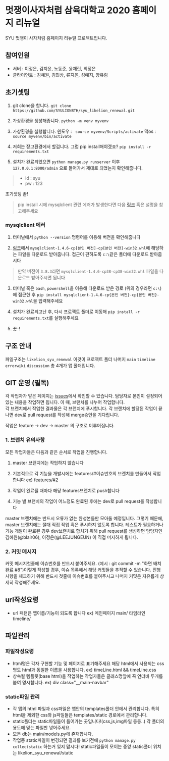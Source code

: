
# 멋쟁이사자처럼 삼육대학교 2020 홈페이지 리뉴얼

 SYU 멋쟁이 사자처럼 홈페이지 리뉴얼 프로젝트입니다. 

## 참여인원

 - 서버 : 이정은, 김지윤, 노동준, 윤채린, 최정은
 - 클라이언트 : 김혜원, 김민상, 류지윤, 성예지, 양유림 

## 초기셋팅

1. git clone을 합니다.  `git clone https://github.com/SYULION8TH/syu_likelion_renewal.git`

2. 가상환경을 생성해줍니다.  `python -m venv myvenv`

3. 가상환경을 실행합니다. 윈도우 : ` source myvenv/Scripts/activate` 맥os : `source myvenv/bin/activate`

4. 저희는 장고환경에서 할겁니다. 그럼 pip install해야겠죠? `pip install -r requirements.txt`

5. 설치가 완료되었으면 `python manage.py runserver` 이후 `127.0.0.1:8000/admin` 으로 들어가서 제대로 되었는지 확인해줍니다. 
 
 >- id : syu
 >- pw : 123
 
 초기셋팅 끝! 
 
 >  pip install 시에 mysqlclient 관련 에러가 발생한다면 다음 [링크](https://victorydntmd.tistory.com/275) 혹은 설명을 참고해주세요
 
 ### mysqlclient 에러
 
 1. 터미널에서 `python --version` 명령어를 이용해 버전을 확인해줍니다
 
 2. [링크](https://www.lfd.uci.edu/~gohlke/pythonlibs/#mysqlclient)에서 `mysqlclient‑1.4.6‑cp[본인 버전]‑cp[본인 버전]‑win32.whl`에 해당하는 파일을 다운로드 받아줍니다. 접근이 편하도록 `c:\`같은 폴더에 다운로드 받아줍시다
 > 만약 버전이 `3.8.3`라면 `mysqlclient-1.4.6-cp38-cp38-win32.whl` 파일을 다운로드 받아주시면 됩니다
 
 3. 터미널 혹은 `bash`, `powershell`을 이용해 다운로드 받은 경로 (위의 경우라면 `c:\`)에 접근한 후 `pip install mysqlclient-1.4.6-cp{본인 버전}-cp{본인 버전}-win32.whl`을 입력해주세요
 
 4. 설치가 완료되고난 후, 다시 프로젝트 폴더로 이동해 `pip install -r requirements.txt`를 실행해주세요
 
 5. 끗-!
 
 ## 구조 안내
 
  파일구조는 `likelion_syu_renewal` 이것이 프로젝트 폴더
  나머지 `main` `timeline` `errorwiki` `discussion` 총 4개가 앱 폴더입니다.
  
  ## GIT 운영 (필독)

각 작업자가 맡은 페이지는  [issues](https://github.com/SYULION8TH/2020-syu-club-client/issues)에서 확인할 수 있습니다. 담당자로 본인이 설정되어 있는 내용을 작업하면 됩니다. 이 때, 브랜치를 나누어 작업합니다.  
각 브랜치에서 작업한 결과물은 각 브랜치에 푸시합니다. 각 브랜치에 할당된 작업이 끝나면 dev로 pull request를 작성해 merge승인을 기다립니다.

작업은 feature -> dev -> master 의 구조로 이루어집니다.

### 1. 브랜치 유의사항

모든 작업자들은 다음과 같은 순서로 작업을 진행합니다.

1.  master  브랜치에는 작업하지 않습니다  
    
2.  기본적으로 각 기능을 개발시에는  features/#이슈번호의 브랜치를 만들어서 작업합니다 ex) features/#2
3.  작업이 완료될 때마다 해당 features브랜치로 push합니다
4.  기능 별 브랜치의 작업이 어느정도 완료된 후에는  dev로  pull request를 작성합니다

master  브랜치에는 반드시 오류가 없는 완성본들만 모아둘 예정입니다. 그렇기 때문에,  master  브랜치에는 절대 직접 작업 혹은 푸시하지 않도록 합니다. 테스트가 필요하거나 기능 개발이 완료된 경우  dev브랜치로 합치기 위해  pull request를 생성하면 담당자인 김혜원(@blair06), 이정은(@LEEJUNGEUN) 이 직접 머지하게 됩니다.

### 2. 커밋 메시지

커밋 메시지첫줄에 이슈번호를 반드시 붙여주세요. (예시 :  git commit -m "화면 배치 완료 #8")이렇게 작성할 경우, 이슈 목록에서 해당 커밋들을 추적할 수 있습니다. 진행사항을 체크하기 위해 반드시 첫줄에 이슈번호를 붙여주시고 나머지 커밋은 자유롭게 상세히 작성해주세요.

 ## url작성요령
 - url 패턴은 앱이름/기능이 되도록 합니다 ex) 메인페이지 main/ 타임라인 timeline/ 
 
  ## 파일관리 
  ### 파일작성요령
  
  - html명은 각자 구현할 기능 및 페이지로 표기해주세요 해당 html에서 사용되는 css명도 html과 동일한 이름을 사용합니다. ex) timeLine.html && timeLine.css
  - 상속될 템플릿(base html)을 작업하는 작업자들은 클래스명앞에 꼭 언더바 두개를 붙여 명시합니다. ex) div class="__main-navbar"
 
 ### static파일 관리
  - 각 앱의 html 파일과 css파일은 앱안의 templates폴더 안에서 관리합니다. 특히 html을 제외한 css와 js파일들은 templates/static 경로에서 관리합니다.
  - static폴더는 static파일들이 들어가는 곳입니다!(css,js,img파일 등등..) 각 폴더의 용도에 맞는 파일만 넣어주세요.
  - 모든 db는 main/models.py에 존재합니다.
  - 작업중 static파일이 변경되면 결과를 보기전에 `python manage.py collectstatic` 하는거 잊지 맙시다! 
     static파일들이 모이는 중앙 static폴더 위치는 likelion_syu_renewal/static
     

  
  
  
